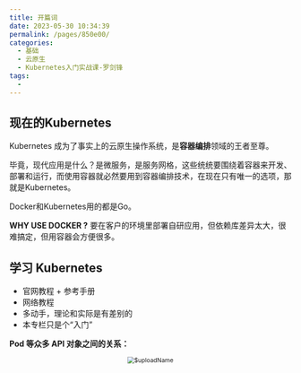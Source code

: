 ```yaml
---
title: 开篇词
date: 2023-05-30 10:34:39
permalink: /pages/850e00/
categories:
  - 基础
  - 云原生
  - Kubernetes入门实战课-罗剑锋
tags:
  - 
---
```


## 现在的Kubernetes

Kubernetes 成为了事实上的云原生操作系统，是**容器编排**领域的王者至尊。

毕竟，现代应用是什么？是微服务，是服务网格，这些统统要围绕着容器来开发、部署和运行，而使用容器就必然要用到容器编排技术，在现在只有唯一的选项，那就是Kubernetes。

Docker和Kubernetes用的都是Go。

**WHY USE DOCKER ?** 要在客户的环境里部署自研应用，但依赖库差异太大，很难搞定，但用容器会方便很多。

## 学习 Kubernetes

+ 官网教程 + 参考手册
+ 网络教程
+ 多动手，理论和实际是有差别的
+ 本专栏只是个“入门”

**Pod 等众多 API 对象之间的关系：**

<center><img src="https://blog-1310567564.cos.ap-beijing.myqcloud.com/img/20230530104444.png" alt="$uploadName" style="zoom:75%;" /></center>
